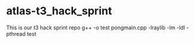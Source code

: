# atlas-t3_hack_sprint
This is our t3 hack sprint repo
g++ -o test pongmain.cpp -lraylib -lm -ldl -pthread
test
